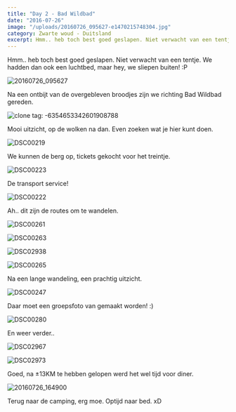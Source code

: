 ```yaml
---
title: "Day 2 - Bad Wildbad"
date: "2016-07-26"
image: "/uploads/20160726_095627-e1470215748304.jpg"
category: Zwarte woud - Duitsland
excerpt: Hmm.. heb toch best goed geslapen. Niet verwacht van een tentje. We hadden dan ook een luchtbed, maar hey...
---
```


Hmm.. heb toch best goed geslapen. Niet verwacht van een tentje. We hadden dan ook een luchtbed, maar hey, we sliepen buiten! :P

![20160726_095627](/uploads/20160726_095627-e1470215748304.jpg)

Na een ontbijt van de overgebleven broodjes zijn we richting Bad Wildbad gereden.

![clone tag: -6354653342601908788](/uploads/20160726_104352-e1470215904581.jpg)

Mooi uitzicht, op de wolken na dan. Even zoeken wat je hier kunt doen.

![DSC00219](/uploads/DSC00219.jpg)

We kunnen de berg op, tickets gekocht voor het treintje.

![DSC00223](/uploads/DSC00223.jpg)

De transport service!

![DSC00222](/uploads/DSC00222.jpg)

Ah.. dit zijn de routes om te wandelen.

![DSC00261](/uploads/DSC00261.jpg)

![DSC00263](/uploads/DSC00263.jpg)

![DSC02938](/uploads/DSC02938-e1470217123768.jpg)

![DSC00265](/uploads/DSC00265.jpg)

Na een lange wandeling, een prachtig uitzicht.

![DSC00247](/uploads/DSC00247.jpg)

Daar moet een groepsfoto van gemaakt worden! :)

![DSC00280](/uploads/DSC00280.jpg)

En weer verder..

![DSC02967](/uploads/DSC02967-e1470217208562.jpg)

![DSC02973](/uploads/DSC02973-e1470217184726.jpg)

Goed, na ±13KM te hebben gelopen werd het wel tijd voor diner.

![20160726_164900](/uploads/20160726_164900-e1470217262197.jpg)

Terug naar de camping, erg moe. Optijd naar bed. xD

